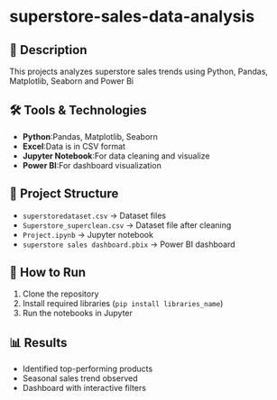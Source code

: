 # superstore-sales-data-analysis

## 📌 Description
This projects analyzes superstore sales trends using Python, Pandas, Matplotlib, Seaborn and Power Bi 

## 🛠️ Tools & Technologies
- **Python**:Pandas, Matplotlib, Seaborn
- **Excel**:Data is in CSV format
- **Jupyter Notebook**:For data cleaning and visualize
- **Power BI**:For dashboard visualization

## 📂 Project Structure
- `superstoredataset.csv` → Dataset files
- `Superstore_superclean.csv` → Dataset file after cleaning
- `Project.ipynb` → Jupyter notebook
- `superstore sales dashboard.pbix` → Power BI dashboard

## 🚀 How to Run
1. Clone the repository  
2. Install required libraries (`pip install libraries_name`)  
3. Run the notebooks in Jupyter  

## 📊 Results
- Identified top-performing products
- Seasonal sales trend observed
- Dashboard with interactive filters
